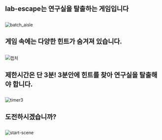 ##
## lab-escape는 연구실을 탈출하는 게임입니다
##
![batch_aisle](https://user-images.githubusercontent.com/81401022/137632253-f7fde76b-10f7-4ddc-9f73-a07236fd4251.png)
##
## 게임 속에는 다양한 힌트가 숨겨져 있습니다.
##
![캡처](https://user-images.githubusercontent.com/81401022/137632143-1010ac49-67c8-492a-be93-6afe4af8575f.PNG)
##
## 제한시간은 단 3분! 3분안에 힌트를 찾아 연구실을 탈출해야 합니다.
##
![timer3](https://user-images.githubusercontent.com/81401022/137631999-0ba2eb56-df12-4dd2-a830-a616900d3853.png)
##
## 도전하시겠습니까?
##
![start-scene](https://user-images.githubusercontent.com/81401022/137632569-52808fea-fe2c-42df-a201-47f2a54c98d0.png)
##
